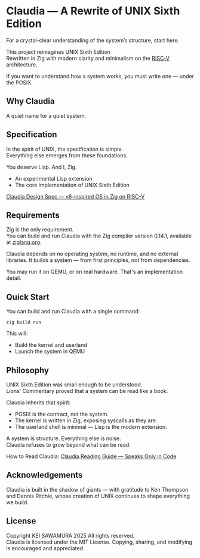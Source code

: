 # Claudia — A Rewrite of UNIX Sixth Edition
For a crystal-clear understanding of the system’s structure, start here.

This project reimagines UNIX Sixth Edition  
Rewritten in Zig with modern clarity and minimalism on the [RISC-V](https://github.com/riscv/riscv-isa-manual/tree/main) architecture.

If you want to understand how a system works, you must write one — under the POSIX.

## Why Claudia
A quiet name for a quiet system.  

## Specification
In the spirit of UNIX, the specification is simple.  
Everything else emerges from these foundations.

You deserve Lisp. And I, Zig.

- An experimental Lisp extension
- The core implementation of UNIX Sixth Edition  

[Claudia Design Spec — v6-inspired OS in Zig on RISC-V](docs/claudia_v6_comparison.md)


## Requirements
Zig is the only requirement.  
You can build and run Claudia with the Zig compiler version 0.14.1, available at [ziglang.org](https://ziglang.org/download/).

Claudia depends on no operating system, no runtime, and no external libraries.
It builds a system — from first principles, not from dependencies.

You may run it on QEMU, or on real hardware.
That's an implementation detail.

## Quick Start
You can build and run Claudia with a single command:

```
zig build run
```

This will:
- Build the kernel and userland
- Launch the system in QEMU

## Philosophy
UNIX Sixth Edition was small enough to be understood.  
Lions' Commentary proved that a system can be read like a book.  

Claudia inherits that spirit:  
- POSIX is the contract, not the system.  
- The kernel is written in Zig, exposing syscalls as they are.  
- The userland shell is minimal — Lisp is the modern extension.  

A system is structure. Everything else is noise.  
Claudia refuses to grow beyond what can be read.  

How to Read Claudia: [Claudia Reading Guide — Speaks Only in Code](docs/claudia_reading_guide.md)

## Acknowledgements
Claudia is built in the shadow of giants — with gratitude to Ken Thompson and Dennis Ritchie, whose creation of UNIX continues to shape everything we build.

## License
Copyright KEI SAWAMURA 2025 All rights reserved.  
Claudia is licensed under the MIT License. Copying, sharing, and modifying is encouraged and appreciated.
